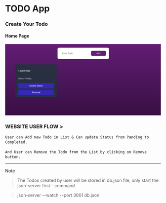 # TODO App

### Create Your Todo

#### Home Page

![Home](public/githubReadme/homepage.png)

### WEBSITE USER FLOW >

    User can Add new Todo in List & Can update Status from Panding to Completed.

    And User can Remove the Todo from the List by clicking on Remove button.

----
> [!NOTE]

> The Todos created by user will be stored in db.json file, only start the json-server first - command 

> json-server --watch --port 3001 db.json

